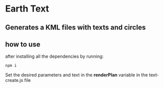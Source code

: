 # Earth Text

## Generates a KML files with texts and circles

## how to use
after installing all the dependencies by running:
```
npm i
```

Set the desired parameters and text in the **renderPlan** variable in the text-create.js file 
